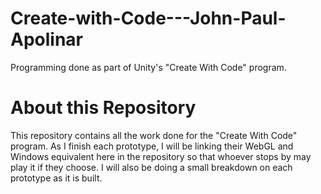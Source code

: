 # Create-with-Code---John-Paul-Apolinar
Programming done as part of Unity's "Create With Code" program.

# About this Repository
This repository contains all the work done for the "Create With Code" program. As I finish each prototype, I will be linking their WebGL and Windows equivalent here in the repository so that whoever stops by may play it if they choose. I will also be doing a small breakdown on each prototype as it is built. 
